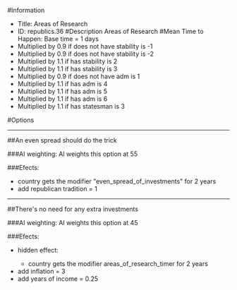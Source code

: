 #Information
 - Title: Areas of Research
 - ID: republics.36
#Description
Areas of Research
#Mean Time to Happen:
Base time = 1 days
 - Multiplied by 0.9 if does not have stability is -1
 - Multiplied by 0.9 if does not have stability is -2
 - Multiplied by 1.1 if has stability is 2
 - Multiplied by 1.1 if has stability is 3
 - Multiplied by 0.9 if does not have adm is 1
 - Multiplied by 1.1 if has adm is 4
 - Multiplied by 1.1 if has adm is 5
 - Multiplied by 1.1 if has adm is 6
 - Multiplied by 1.1 if has statesman is 3

#Options

___
##An even spread should do the trick

###AI weighting:
AI weights this option at 55


###Efects:<ul><li>country gets the modifier "even_spread_of_investments" for 2 years</li><li>add republican tradition = 1</li></ul>

___
##There's no need for any extra investments

###AI weighting:
AI weights this option at 45


###Efects:<ul><li>hidden effect:</li><ul><li>country gets the modifier areas_of_research_timer for 2 years</li></ul><li>add inflation = 3</li><li>add years of income = 0.25</li></ul>
